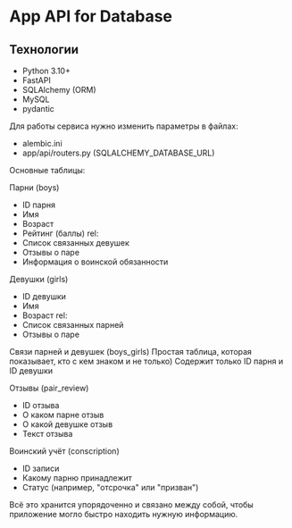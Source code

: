 # App API for Database

## Технологии
- Python 3.10+
- FastAPI
- SQLAlchemy (ORM)
- MySQL
- pydantic

Для работы сервиса нужно изменить параметры в файлах:
- alembic.ini
- app/api/routers.py
(SQLALCHEMY_DATABASE_URL)




Основные таблицы:

Парни (boys)
- ID парня
- Имя
- Возраст
- Рейтинг (баллы)
rel:
- Список связанных девушек
- Отзывы о паре
- Информация о воинской обязанности

Девушки (girls)
- ID девушки
- Имя
- Возраст
rel:
- Список связанных парней
- Отзывы о паре

Связи парней и девушек (boys_girls)
Простая таблица, которая показывает, кто с кем знаком и не только)
Содержит только ID парня и ID девушки

Отзывы (pair_review)
- ID отзыва
- О каком парне отзыв
- О какой девушке отзыв
- Текст отзыва


Воинский учёт (conscription)
- ID записи
- Какому парню принадлежит
- Статус (например, "отсрочка" или "призван")

Всё это хранится упорядоченно и связано между собой, чтобы приложение могло быстро находить нужную информацию.
